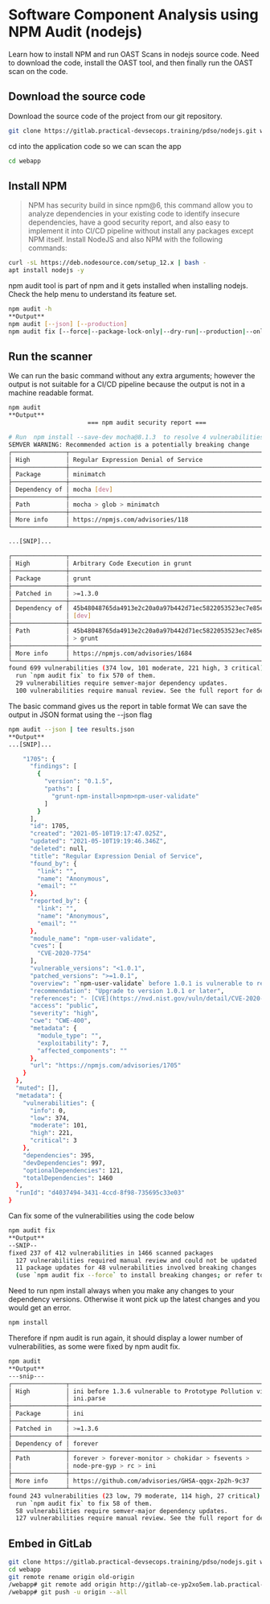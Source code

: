 # Software Component Analysis using NPM Audit (nodejs)
Learn how to install NPM and run OAST Scans in nodejs source code.
Need to download the code, install the OAST tool, and then finally run the OAST scan on the code.
## Download the source code
Download the source code of the project from our git repository.
```sh
git clone https://gitlab.practical-devsecops.training/pdso/nodejs.git webapp
```
cd into the application code so we can scan the app
```sh
cd webapp
```
## Install NPM
> NPM has security build in since npm@6, this command allow you to analyze dependencies in your existing code to identify insecure dependencies, have a good security report, and also easy to implement it into CI/CD pipeline without install any packages except NPM itself.
Install NodeJS and also NPM with the following commands:
```sh
curl -sL https://deb.nodesource.com/setup_12.x | bash -
apt install nodejs -y
```
npm audit tool is part of npm and it gets installed when installing nodejs. Check the help menu to understand its feature set.
```sh
npm audit -h
**Output**
npm audit [--json] [--production]
npm audit fix [--force|--package-lock-only|--dry-run|--production|--only=(dev|prod)]
```
## Run the scanner
We can run the basic command without any extra arguments; however the output is not suitable for a CI/CD pipeline because the output is not in a machine readable format.
```sh
npm audit
**Output**
                      === npm audit security report ===                        

# Run  npm install --save-dev mocha@8.1.3  to resolve 4 vulnerabilities
SEMVER WARNING: Recommended action is a potentially breaking change
┌───────────────┬──────────────────────────────────────────────────────────────┐
│ High          │ Regular Expression Denial of Service                         │
├───────────────┼──────────────────────────────────────────────────────────────┤
│ Package       │ minimatch                                                    │
├───────────────┼──────────────────────────────────────────────────────────────┤
│ Dependency of │ mocha [dev]                                                  │
├───────────────┼──────────────────────────────────────────────────────────────┤
│ Path          │ mocha > glob > minimatch                                     │
├───────────────┼──────────────────────────────────────────────────────────────┤
│ More info     │ https://npmjs.com/advisories/118                             │
└───────────────┴──────────────────────────────────────────────────────────────┘

...[SNIP]...

┌───────────────┬──────────────────────────────────────────────────────────────┐
│ High          │ Arbitrary Code Execution in grunt                            │
├───────────────┼──────────────────────────────────────────────────────────────┤
│ Package       │ grunt                                                        │
├───────────────┼──────────────────────────────────────────────────────────────┤
│ Patched in    │ >=1.3.0                                                      │
├───────────────┼──────────────────────────────────────────────────────────────┤
│ Dependency of │ 45b48048765da4913e2c20a0a97b442d71ec5822053523ec7e85e0fe5c4… │
│               │ [dev]                                                        │
├───────────────┼──────────────────────────────────────────────────────────────┤
│ Path          │ 45b48048765da4913e2c20a0a97b442d71ec5822053523ec7e85e0fe5c4… │
│               │ > grunt                                                      │
├───────────────┼──────────────────────────────────────────────────────────────┤
│ More info     │ https://npmjs.com/advisories/1684                            │
└───────────────┴──────────────────────────────────────────────────────────────┘
found 699 vulnerabilities (374 low, 101 moderate, 221 high, 3 critical) in 1460 scanned packages
  run `npm audit fix` to fix 570 of them.
  29 vulnerabilities require semver-major dependency updates.
  100 vulnerabilities require manual review. See the full report for details.
```
The basic command gives us the report in table format 
We can save the output in JSON format using the --json flag
```sh
npm audit --json | tee results.json
**Output**
...[SNIP]...

    "1705": {
      "findings": [
        {
          "version": "0.1.5",
          "paths": [
            "grunt-npm-install>npm>npm-user-validate"
          ]
        }
      ],
      "id": 1705,
      "created": "2021-05-10T19:17:47.025Z",
      "updated": "2021-05-10T19:19:46.346Z",
      "deleted": null,
      "title": "Regular Expression Denial of Service",
      "found_by": {
        "link": "",
        "name": "Anonymous",
        "email": ""
      },
      "reported_by": {
        "link": "",
        "name": "Anonymous",
        "email": ""
      },
      "module_name": "npm-user-validate",
      "cves": [
        "CVE-2020-7754"
      ],
      "vulnerable_versions": "<1.0.1",
      "patched_versions": ">=1.0.1",
      "overview": "`npm-user-validate` before 1.0.1 is vulnerable to regular expression denial of service. The regex that validates user emails took exponentially longer to process long input strings beginning with @ characters.",
      "recommendation": "Upgrade to version 1.0.1 or later",
      "references": "- [CVE](https://nvd.nist.gov/vuln/detail/CVE-2020-7754)\n- [GitHub Advisory](https://github.com/advisories/GHSA-pw54-mh39-w3hc)\n",
      "access": "public",
      "severity": "high",
      "cwe": "CWE-400",
      "metadata": {
        "module_type": "",
        "exploitability": 7,
        "affected_components": ""
      },
      "url": "https://npmjs.com/advisories/1705"
    }
  },
  "muted": [],
  "metadata": {
    "vulnerabilities": {
      "info": 0,
      "low": 374,
      "moderate": 101,
      "high": 221,
      "critical": 3
    },
    "dependencies": 395,
    "devDependencies": 997,
    "optionalDependencies": 121,
    "totalDependencies": 1460
  },
  "runId": "d4037494-3431-4ccd-8f98-735695c33e03"
}
```
Can fix some of the vulnerabilities using the code below
```sh
npm audit fix
**Output**
--SNIP--
fixed 237 of 412 vulnerabilities in 1466 scanned packages
  127 vulnerabilities required manual review and could not be updated
  11 package updates for 48 vulnerabilities involved breaking changes
  (use `npm audit fix --force` to install breaking changes; or refer to `npm audit` for steps to fix these manually)
```
Need to run npm install always when you make any changes to your dependency versions.  Otherwise it wont pick up the latest changes and you would get an error.
```sh
npm install
```
Therefore if npm audit is run again, it should display a lower number of vulnerabilities, as some were fixed by npm audit fix.
```sh
npm audit
**Output**
---snip---
┌───────────────┬──────────────────────────────────────────────────────────────┐
│ High          │ ini before 1.3.6 vulnerable to Prototype Pollution via       │
│               │ ini.parse                                                    │
├───────────────┼──────────────────────────────────────────────────────────────┤
│ Package       │ ini                                                          │
├───────────────┼──────────────────────────────────────────────────────────────┤
│ Patched in    │ >=1.3.6                                                      │
├───────────────┼──────────────────────────────────────────────────────────────┤
│ Dependency of │ forever                                                      │
├───────────────┼──────────────────────────────────────────────────────────────┤
│ Path          │ forever > forever-monitor > chokidar > fsevents >            │
│               │ node-pre-gyp > rc > ini                                      │
├───────────────┼──────────────────────────────────────────────────────────────┤
│ More info     │ https://github.com/advisories/GHSA-qqgx-2p2h-9c37            │
└───────────────┴──────────────────────────────────────────────────────────────┘
found 243 vulnerabilities (23 low, 79 moderate, 114 high, 27 critical) in 1490 scanned packages
  run `npm audit fix` to fix 58 of them.
  58 vulnerabilities require semver-major dependency updates.
  127 vulnerabilities require manual review. See the full report for details.
```
## Embed in GitLab
```sh
git clone https://gitlab.practical-devsecops.training/pdso/nodejs.git webapp
cd webapp
git remote rename origin old-origin
/webapp# git remote add origin http://gitlab-ce-yp2xo5em.lab.practical-devsecops.training/root/nodejs.git
/webapp# git push -u origin --all
```
